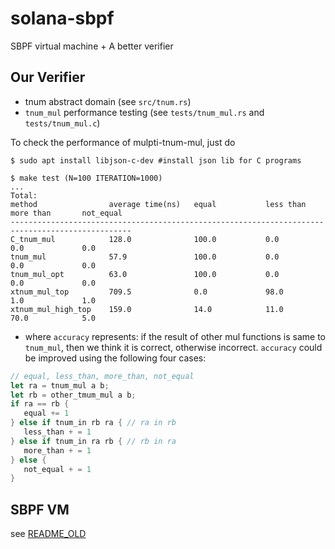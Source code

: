 # solana-sbpf

SBPF virtual machine + A better verifier

## Our Verifier

- tnum abstract domain (see `src/tnum.rs`)
- `tnum_mul` performance testing (see `tests/tnum_mul.rs` and `tests/tnum_mul.c`)

To check the performance of mulpti-tnum-mul, just do
```shell
$ sudo apt install libjson-c-dev #install json lib for C programs

$ make test (N=100 ITERATION=1000)
...
Total:
method                average time(ns)   equal           less than       more than       not_equal         
-------------------------------------------------------------------------------------------------
C_tnum_mul            128.0              100.0           0.0             0.0             0.0               
tnum_mul              57.9               100.0           0.0             0.0             0.0               
tnum_mul_opt          63.0               100.0           0.0             0.0             0.0               
xtnum_mul_top         709.5              0.0             98.0            1.0             1.0               
xtnum_mul_high_top    159.0              14.0            11.0            70.0            5.0 
```
* where `accuracy` represents: if the result of other mul functions is same to `tnum_mul`, then we think it is correct, otherwise incorrect. `accuracy` could be improved using the following four cases:

```rust
// equal, less_than, more_than, not_equal
let ra = tnum_mul a b;
let rb = other_tmum_mul a b;
if ra == rb {
   equal += 1
} else if tnum_in rb ra { // ra in rb
   less_than + = 1
} else if tnum_in ra rb { // rb in ra
   more_than + = 1
} else {
   not_equal + = 1
}
```

## SBPF VM
see [README_OLD](README_OLD.md)
